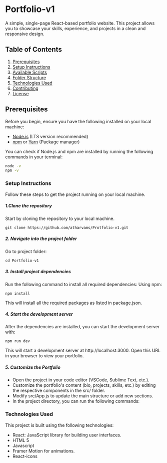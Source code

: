# Portfolio-v1

A simple, single-page React-based portfolio website. This project allows you to showcase your skills, experience, and projects in a clean and responsive design.

## Table of Contents
1. [Prerequisites](#prerequisites)
2. [Setup Instructions](#setup-instructions)
3. [Available Scripts](#available-scripts)
4. [Folder Structure](#folder-structure)
5. [Technologies Used](#technologies-used)
6. [Contributing](#contributing)
7. [License](#license)

## Prerequisites

Before you begin, ensure you have the following installed on your local machine:

- [Node.js](https://nodejs.org/) (LTS version recommended)
- [npm](https://www.npmjs.com/) or [Yarn](https://yarnpkg.com/) (Package manager)

You can check if Node.js and npm are installed by running the following commands in your terminal:

```bash
node -v
npm -v
```

### Setup Instructions
Follow these steps to get the project running on your local machine.

##### 1.Clone the repository
Start by cloning the repository to your local machine.

```
git clone https://github.com/atharvams/Protfolio-v1.git
```
##### 2. Navigate into the project folder
Go to project folder: 
```
cd Portfolio-v1
```

##### 3. Install project dependencies
Run the following command to install all required dependencies:
Using npm:
```
npm install
```
This will install all the required packages as listed in package.json.

##### 4. Start the development server
After the dependencies are installed, you can start the development server with:
```
npm run dev
```
This will start a development server at http://localhost:3000. Open this URL in your browser to view your portfolio.

##### 5. Customize the Portfolio

- Open the project in your code editor (VSCode, Sublime Text, etc.).
- Customize the portfolio's content (bio, projects, skills, etc.) by editing the respective components in the src/ folder.
- Modify src/App.js to update the main structure or add new sections.
- In the project directory, you can run the following commands:




### Technologies Used
This project is built using the following technologies:

- React: JavaScript library for building user interfaces.
- HTML 5
- Javascript
- Framer Motion for animations.
- React-icons
